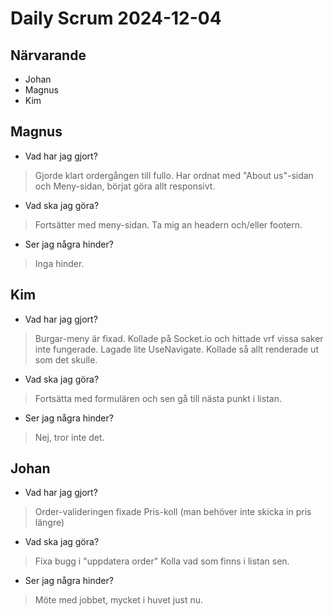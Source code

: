 # Daily Scrum 2024-12-04

## Närvarande

- Johan
- Magnus
- Kim

## Magnus

- Vad har jag gjort?

> Gjorde klart ordergången till fullo.
> Har ordnat med "About us"-sidan och Meny-sidan, börjat göra allt responsivt.

- Vad ska jag göra?

> Fortsätter med meny-sidan.
> Ta mig an headern och/eller footern.

- Ser jag några hinder?

> Inga hinder.

## Kim

- Vad har jag gjort?

> Burgar-meny är fixad.
> Kollade på Socket.io och hittade vrf vissa saker inte fungerade.
> Lagade lite UseNavigate.
> Kollade så allt renderade ut som det skulle.

- Vad ska jag göra?

> Fortsätta med formulären och sen gå till nästa punkt i listan.

- Ser jag några hinder?

> Nej, tror inte det.

## Johan

- Vad har jag gjort?

> Order-valideringen fixade
> Pris-koll (man behöver inte skicka in pris längre)

- Vad ska jag göra?

> Fixa bugg i "uppdatera order"
> Kolla vad som finns i listan sen.

- Ser jag några hinder?

> Möte med jobbet, mycket i huvet just nu.
